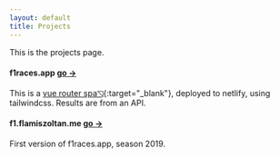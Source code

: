 ```yaml
---
layout: default
title: Projects
---
```


This is the projects page.

#### f1races.app [go &rarr;](https://f1races.app)

This is a [vue router spa&#9721;](https://router.vuejs.org){:target="_blank"}, deployed to netlify, using tailwindcss. Results are from an API.

#### f1.flamiszoltan.me [go &rarr;](https://f1.flamiszoltan.me)

First version of f1races.app, season 2019.
